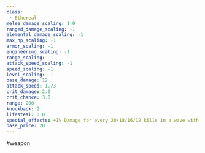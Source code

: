 ```yaml
---
class: 
 - Ethereal
melee_damage_scaling: 1.0
ranged_damage_scaling: -1
elemental_damage_scaling: -1
max_hp_scaling: -1
armor_scaling: -1
engineering_scaling: -1
range_scaling: -1
attack_speed_scaling: -1
speed_scaling: -1
level_scaling: -1
base_damage: 12
attack_speed: 1.73
crit_damage: 2.0
crit_chance: 3.0
range: 200
knockback: 2
lifesteal: 0.0
special_effects: +1% Damage for every 20/18/16/12 kills in a wave with this weapon
base_price: 20
---
```

#weapon